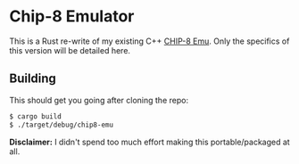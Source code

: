# Chip-8 Emulator

This is a Rust re-write of my existing C++ [CHIP-8 Emu](https://github.com/Ryp/chip8-emu). Only the specifics of this version will be detailed here.

## Building

This should get you going after cloning the repo:
```sh
$ cargo build
$ ./target/debug/chip8-emu
```

**Disclaimer:** I didn't spend too much effort making this portable/packaged at all.
